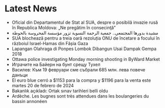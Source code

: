 # Latest News
-  Oficial din Departamentul de Stat al SUA, despre o posibilă invazie rusă în Republica Moldova: „Ne pregătim în consecinţă”
-  مشيدة بدورها المجتمعي.. جمعية الرحمة النسوية تزور مؤسسة المحروسة بالحوطة
-  SUA blochează pentru a treia oară rezoluția ONU de încetare a focului în războiul Israel-Hamas din Fâșia Gaza
-  Lapangan Olahraga di Ponpes Lombok Dibangun Usai Dampak Gempa 2018
-  Ottawa police investigating Monday morning shooting in ByWard Market
-  Играчите на Байерн на бунт срещу Тухел
-  Василев: Към 19 февруари сме събрали 685 млн. лева повече данъци
-  El euro blue cerró a $1153 para la compra y $1196 para la venta este martes 20 de febrero de 2024
-  Bakanlık açıkladı: Ortak sınav tarihleri belli oldu
-  Ardèche. Les bugnes sont très attendues dans les boulangeries du bassin annonéen
